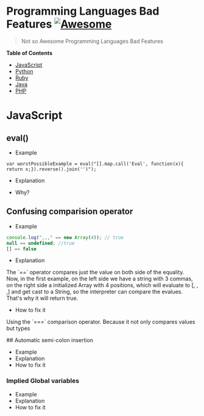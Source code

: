 # Programming Languages Bad Features [![Awesome](https://cdn.rawgit.com/sindresorhus/awesome/d7305f38d29fed78fa85652e3a63e154dd8e8829/media/badge.svg)](https://github.com/sindresorhus/awesome)

> Not so Awesome Programming Languages Bad Features

**Table of Contents**

- [JavaScript](#javascript)
- [Python](#python)
- [Ruby](#ruby)
- [Java](#java)
- [PHP](#php)

# JavaScript

## eval()

* Example

```
var worstPossibleExample = eval("[].map.call('Eval', function(x){ return x;}).reverse().join('')");
```
* Explanation

* Why?

## Confusing comparision operator

* Example

```javascript
console.log(",,," == new Array(4)); // true
null == undefined; //true
[] == false
```

* Explanation
<p>
The `==` operator compares just the value on both side
of the equality. Now, in the first example, on the left side
we have a string with 3 commas, on the right side a initialized
Array with 4 positions, which will evaluate to [, , ,] and get cast
to a String, so the interpreter can compare the evalues. That's why
it will return true.
<p>

* How to fix it
<p>
Using the `===` comparison operator.
Because it not only compares values but types
<p>
## Automatic semi-colon insertion

* Example
* Explanation
* How to fix it

### Implied Global variables

* Example
* Explanation
* How to fix it

